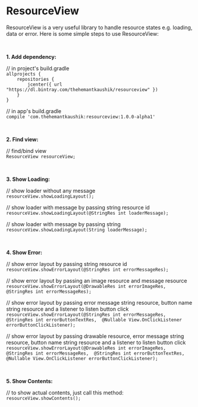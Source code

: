 # ResourceView
ResourceView is a very useful library to handle resource states
e.g. loading, data or error. Here is some simple steps to use ResourceView:

<br/>

**1. Add dependency:**

// in project's build.gradle<br/>
`allprojects {`<br/>
`    repositories {`<br/>
`        jcenter({ url  "https://dl.bintray.com/thehemantkaushik/resourceview" })`<br/>
`    }`<br/>
`}`

// in app's build.gradle<br/>
`compile 'com.thehemantkaushik:resourceview:1.0.0-alpha1'`

<br/>

**2. Find view:**

// find/bind view<br/>
`ResourceView resourceView;` 

<br/>

**3. Show Loading:**

// show loader without any message <br/>
`resourceView.showLoadingLayout();`

// show loader with message by passing string resource id<br/>
`resourceView.showLoadingLayout(@StringRes int loaderMessage);`

// show loader with message by passing string<br/>
`resourceView.showLoadingLayout(String loaderMessage);`

<br/>

**4. Show Error:**

// show error layout by passing string resource id<br/>
`resourceView.showErrorLayout(@StringRes int errorMessageRes);`

// show error layout by passing an image resource and message resource<br/>
`resourceView.showErrorLayout(@DrawableRes int errorImageRes, 
                              @StringRes int errorMessageRes);`

// show error layout by passing error message string resource, button name string resource and a listener to listen button click <br/>
`resourceView.showErrorLayout(@StringRes int errorMessageRes, 
                              @StringRes int errorButtonTextRes, 
                              @Nullable View.OnClickListener errorButtonClickListener);`

// show error layout by passing drawable resource, error message string resource, button name string resource and a listener to listen button click <br/>
`resourceView.showErrorLayout(@DrawableRes int errorImageRes, 
                              @StringRes int errorMessageRes, 
                              @StringRes int errorButtonTextRes, 
                              @Nullable View.OnClickListener errorButtonClickListener);`

<br/>

**5. Show Contents:**

// to show actual contents, just call this method:<br/>
`resourceView.showContents();`
